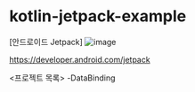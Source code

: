 # kotlin-jetpack-example
[안드로이드 Jetpack]
![image](https://user-images.githubusercontent.com/14201479/156367176-06090d29-f5d0-4348-b86f-b5a9debe0748.png)

https://developer.android.com/jetpack

<프로젝트 목록>
-DataBinding
